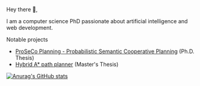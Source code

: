 Hey there 👋,

I am a computer science PhD passionate about artificial intelligence and web development.

Notable projects
- [ProSeCo Planning - Probabilistic Semantic Cooperative Planning](https://github.com/ProSeCo-Planning) (Ph.D. Thesis)
- [Hybrid A* path planner](https://github.com/karlkurzer/path_planner) (Master's Thesis)


[![Anurag's GitHub stats](https://github-readme-stats.vercel.app/api?username=karlkurzer&count_private=true&show_icons=true)](https://github.com/karlkurzer)

